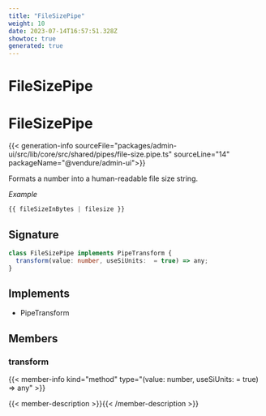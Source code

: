 ```yaml
---
title: "FileSizePipe"
weight: 10
date: 2023-07-14T16:57:51.328Z
showtoc: true
generated: true
---
```

<!-- This file was generated from the Vendure source. Do not modify. Instead, re-run the "docs:build" script -->

# FileSizePipe
<div class="symbol">


# FileSizePipe

{{< generation-info sourceFile="packages/admin-ui/src/lib/core/src/shared/pipes/file-size.pipe.ts" sourceLine="14" packageName="@vendure/admin-ui">}}

Formats a number into a human-readable file size string.

*Example*

```TypeScript
{{ fileSizeInBytes | filesize }}
```

## Signature

```TypeScript
class FileSizePipe implements PipeTransform {
  transform(value: number, useSiUnits:  = true) => any;
}
```
## Implements

 * PipeTransform


## Members

### transform

{{< member-info kind="method" type="(value: number, useSiUnits:  = true) => any"  >}}

{{< member-description >}}{{< /member-description >}}


</div>
